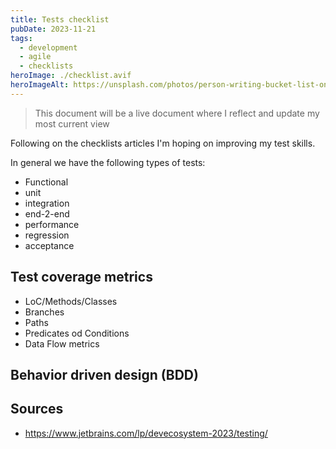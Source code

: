 ```yaml
---
title: Tests checklist
pubDate: 2023-11-21
tags:
  - development
  - agile
  - checklists
heroImage: ./checklist.avif
heroImageAlt: https://unsplash.com/photos/person-writing-bucket-list-on-book-RLw-UC03Gwc
---
```


> This document will be a live document where I reflect and update my most current view

Following on the checklists articles I'm hoping on improving my test skills.

In general we have the following types of tests:

* Functional
* unit
* integration
* end-2-end
* performance
* regression
* acceptance

## Test coverage metrics

* LoC/Methods/Classes
* Branches
* Paths
* Predicates od Conditions
* Data Flow metrics

## Behavior driven design (BDD)

## Sources

* https://www.jetbrains.com/lp/devecosystem-2023/testing/
